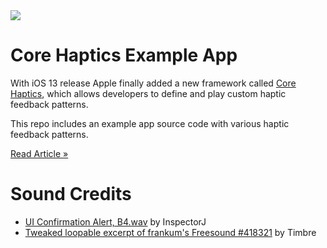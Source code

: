 <img src="https://github.com/exyte/FloatingButton/blob/master/Assets/header.png">

# Core Haptics Example App

With iOS 13 release Apple finally added a new framework called [Core Haptics](https://developer.apple.com/documentation/corehaptics"nofollow"), which allows developers to define and play custom haptic feedback patterns.  

This repo includes an example app source code with various haptic feedback patterns.

<p>
    <a href="https://exyte.com/blog/link?utm_source=github&utm_medium=referral&utm_campaign=website_blog">Read Article »</a>
</p>

# Sound Credits

- [UI Confirmation Alert, B4.wav](https://freesound.org/people/InspectorJ/sounds/403014/) by InspectorJ
- [Tweaked loopable excerpt of frankum's Freesound #418321](https://freesound.org/people/Timbre/sounds/418852/) by Timbre
